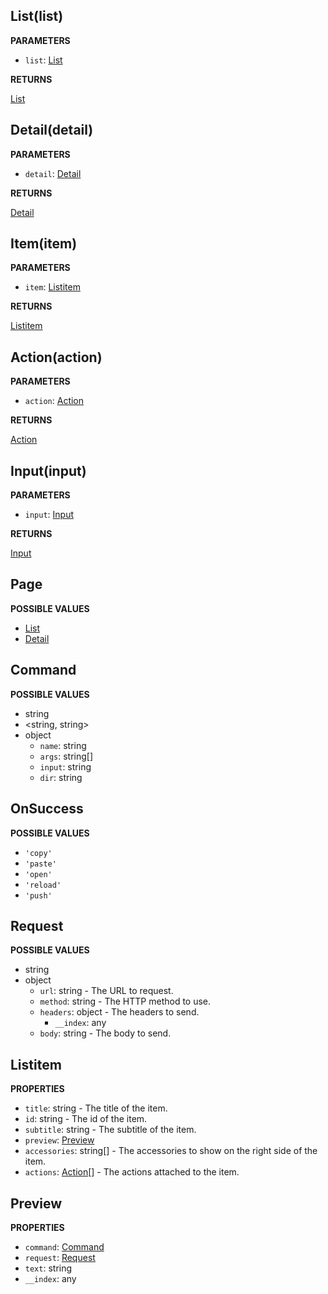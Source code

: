 ## List(list)

**PARAMETERS**

- `list`: [List](#list)

**RETURNS**

[List](#list)

## Detail(detail)

**PARAMETERS**

- `detail`: [Detail](#detail)

**RETURNS**

[Detail](#detail)

## Item(item)

**PARAMETERS**

- `item`: [Listitem](#listitem)

**RETURNS**

[Listitem](#listitem)

## Action(action)

**PARAMETERS**

- `action`: [Action](#action)

**RETURNS**

[Action](#action)

## Input(input)

**PARAMETERS**

- `input`: [Input](#input)

**RETURNS**

[Input](#input)

## Page

**POSSIBLE VALUES**

- [List](#list)
- [Detail](#detail)

## Command

**POSSIBLE VALUES**

- string
- &lt;string, string&gt;
- object
  - `name`: string
  - `args`: string[]
  - `input`: string
  - `dir`: string

## OnSuccess

**POSSIBLE VALUES**

- `'copy'`
- `'paste'`
- `'open'`
- `'reload'`
- `'push'`

## Request

**POSSIBLE VALUES**

- string
- object
  - `url`: string - The URL to request.
  - `method`: string - The HTTP method to use.
  - `headers`: object - The headers to send.
    - `__index`: any
  - `body`: string - The body to send.

## Listitem

**PROPERTIES**

- `title`: string - The title of the item.
- `id`: string - The id of the item.
- `subtitle`: string - The subtitle of the item.
- `preview`: [Preview](#preview)
- `accessories`: string[] - The accessories to show on the right side of the item.
- `actions`: [Action](#action)[] - The actions attached to the item.

## Preview

**PROPERTIES**

- `command`: [Command](#command)
- `request`: [Request](#request)
- `text`: string
- `__index`: any